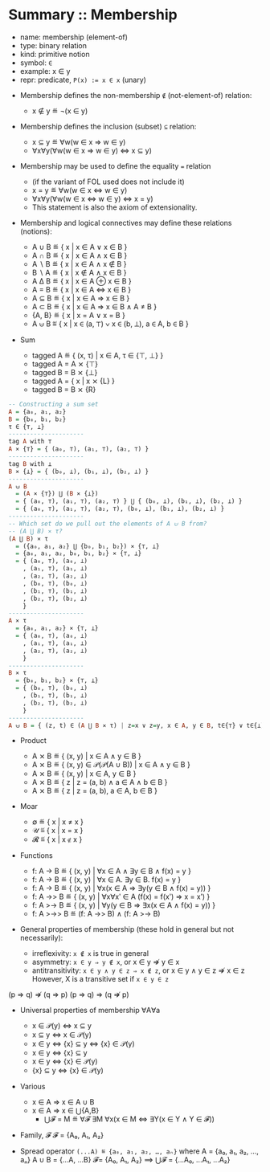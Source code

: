 # Summary :: Membership

- name: membership (element-of)
- type: binary relation
- kind: primitive notion
- symbol: `∈`
- example: x ∈ y
- repr: predicate, `P(x) := x ∈ x` (unary)


* Membership defines the non-membership `∉` (not-element-of) relation:    
  - x ∉ y ≝ ¬(x ∈ y)

* Membership defines the inclusion (subset) `⊆` relation:    
  - x ⊆ y ≝ ∀w(w ∈ x ⇒ w ∈ y)
  - ∀x∀y(∀w(w ∈ x ⇒ w ∈ y) ⇔ x ⊆ y)

* Membership may be used to define the equality `=` relation 
  - (if the variant of FOL used does not include it)
  - x = y ≝ ∀w(w ∈ x ⇔ w ∈ y)
  - ∀x∀y(∀w(w ∈ x ⇔ w ∈ y) ⇔ x = y) 
  - This statement is also the axiom of extensionality.

* Membership and logical connectives may define these relations (notions):
  - A ∪ B  ≝ { x | x ∈ A ∨ x ∈ B }
  - A ∩ B  ≝ { x | x ∈ A ∧ x ∈ B }
  - A ∖ B  ≝ { x | x ∈ A ∧ x ∉ B }
  - B ∖ A  ≝ { x | x ∉ A ∧ x ∈ B }
  - A Δ B  ≝ { x | x ∈ A ⊕ x ∈ B }
  - A = B  ≝ { x | x ∈ A ⇔ x ∈ B }
  - A ⊆ B  ≝ { x | x ∈ A ⇒ x ∈ B }
  - A ⊂ B  ≝ { x | x ∈ A ⇒ x ∈ B ∧ A ≠ B }
  - {A, B} ≝ { x | x = A ∨ x = B }
  - A ⩁ B  ≝ { x | x ∈ (a, ⊤) ∨ x ∈ (b, ⊥), a ∈ A, b ∈ B }


* Sum
  - tagged A ≝ { (x, τ) | x ∈ A, τ ∈ {⊤, ⊥} }
  - tagged A = A ⨯ {⊤}
  - tagged B = B ⨯ {⊥}
  - tagged A = { x | x ⨯ {L} }
  - tagged B = B ⨯ {R}


```hs
-- Constructing a sum set
A = {a₀, a₁, a₂}
B = {b₀, b₁, b₂}
τ ∈ {⊤, ⊥}
---------------------
tag A with ⊤
A ⨯ {⊤} = { (a₀, ⊤), (a₁, ⊤), (a₂, ⊤) }
---------------------
tag B with ⊥
B ⨯ {⊥} = { (b₀, ⊥), (b₁, ⊥), (b₂, ⊥) }
---------------------
A ⩁ B
  = (A ⨯ {⊤}) ⋃ (B ⨯ {⊥})
  = { (a₀, ⊤), (a₁, ⊤), (a₂, ⊤) } ⋃ { (b₀, ⊥), (b₁, ⊥), (b₂, ⊥) }
  = { (a₀, ⊤), (a₁, ⊤), (a₂, ⊤), (b₀, ⊥), (b₁, ⊥), (b₂, ⊥) }
---------------------
-- Which set do we pull out the elements of A ⩁ B from?
-- (A ⋃ B) ⨯ τ?
(A ⋃ B) ⨯ τ
  = ({a₀, a₁, a₂} ⋃ {b₀, b₁, b₂}) ⨯ {⊤, ⊥}
  = {a₀, a₁, a₂, b₀, b₁, b₂} ⨯ {⊤, ⊥}
  = { (a₀, ⊤), (a₀, ⊥)
    , (a₁, ⊤), (a₁, ⊥)
    , (a₂, ⊤), (a₂, ⊥)
    , (b₀, ⊤), (b₀, ⊥)
    , (b₁, ⊤), (b₁, ⊥)
    , (b₂, ⊤), (b₂, ⊥)
    }
---------------------
A ⨯ τ
  = {a₀, a₁, a₂} ⨯ {⊤, ⊥}
  = { (a₀, ⊤), (a₀, ⊥)
    , (a₁, ⊤), (a₁, ⊥)
    , (a₂, ⊤), (a₂, ⊥)
    }
---------------------
B ⨯ τ
  = {b₀, b₁, b₂} ⨯ {⊤, ⊥}
  = { (b₀, ⊤), (b₀, ⊥)
    , (b₁, ⊤), (b₁, ⊥)
    , (b₂, ⊤), (b₂, ⊥)
    }
---------------------
A ⩁ B = { (z, t) ∈ (A ⋃ B ⨯ τ) | z=x ∨ z=y, x ∈ A, y ∈ B, t∈{⊤} ∨ t∈{⊥} }

```



* Product
  - A ⨯ B  ≝ { (x, y) | x ∈ A ∧ y ∈ B }
  - A ⨯ B  ≝ { (x, y) ∈ 𝒫(𝒫(A ∪ B)) | x ∈ A ∧ y ∈ B }
  - A ⨯ B  ≝ { (x, y) | x ∈ A, y ∈ B }
  - A ⨯ B  ≝ { z | z = (a, b) ∧ a ∈ A ∧ b ∈ B }
  - A ⨯ B  ≝ { z | z = (a, b), a ∈ A, b ∈ B }

* Moar
  - ∅         ≝ { x | x ≠ x }
  - 𝒰         ≝ { x | x = x }
  - 𝓡         ≝ { x | x ∉ x }

* Functions
  - f: A → B ≝ { (x, y) | ∀x ∈ A ∧ ∃y ∈ B ∧ f(x) = y }
  - f: A → B ≝ { (x, y) | ∀x ∈ A. ∃y ∈ B. f(x) = y }
  - f: A → B ≝ { (x, y) | ∀x(x ∈ A ⇒ ∃y(y ∈ B ∧ f(x) = y)) }
  - f: A ->> B ≝ { (x, y) | ∀x∀xʹ ∈ A (f(x) = f(xʹ) ⇒ x = xʹ) }
  - f: A >-> B ≝ { (x, y) | ∀y(y ∈ B ⇒ ∃x(x ∈ A ∧ f(x) = y)) }
  - f: A >->> B ≝ (f: A ->> B) ∧ (f: A >-> B)




* General properties of membership (these hold in general but not necessarily):
  - irreflexivity: `x ∉ x` is true in general
  - asymmetry: `x ∈ y ⇒ y ∉ x`, or x ∈ y ⇏ y ∈ x
  - antitransitivity: `x ∈ y ∧ y ∈ z ⇒ x ∉ z`, or x ∈ y ∧ y ∈ z ⇏ x ∈ z
    However, X is a transitive set if `x ∈ y ∈ z`

(p ⇒ q) ⇏ (q ⇒ p)
(p ⇒ q) ⇒ (q ⇏ p)


* Universal properties of membership
  ∀A∀a
  - x ∈ 𝒫(y) ⇔ x ⊆ y
  - x ⊆ y ⇔ x ∈ 𝒫(y)
  - x ∈ y ⇔ {x} ⊆ y ⇔ {x} ∈ 𝒫(y)
  - x ∈ y ⇔ {x} ⊆ y
  - x ∈ y ⇔ {x} ∈ 𝒫(y)
  - {x} ⊆ y ⇔ {x} ∈ 𝒫(y)

* Various
  - x ∈ A ⇒ x ∈ A ∪ B
  - x ∈ A ⇒ x ∈ ⋃{A,B}
    - ⋃𝓕 = M  ≝  ∀𝓕 ∃M ∀x(x ∈ M ⇔ ∃Y(x ∈ Y ∧ Y ∈ 𝓕))

* Family, 𝓕
  𝓕 = {A₀, A₁, A₂}

* Spread operator
  `(...A) ≝ {a₀, a₁, a₂, …, aₙ}` where A = {a₀, a₁, a₂, …, aₙ}
  A ∪ B = {...A, ...B}
  𝓕= {A₀, A₁, A₂} ==> ⋃𝓕 = {...A₀, ...A₁, ...A₂}
